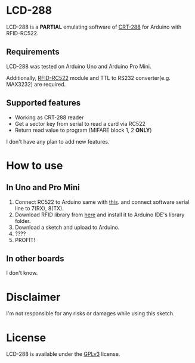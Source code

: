 # LCD-288
LCD-288 is a **PARTIAL** emulating software of [CRT-288](http://www.china-creator.com/card-reader/manual-card-reader/crt-288-ic-rfid-card-reader-writer.html) for Arduino with RFID-RC522.

## Requirements
LCD-288 was tested on Arduino Uno and Arduino Pro Mini.

Additionally, [RFID-RC522](https://www.youtube.com/watch?v=23aMjljCLZI) module and TTL to RS232 converter(e.g. MAX3232) are required.

## Supported features
* Working as CRT-288 reader
* Get a sector key from serial to read a card via RC522
* Return read value to program (MIFARE block 1, 2 **ONLY**)

I don't have any plan to add new features.
# How to use
## In Uno and Pro Mini
1. Connect RC522 to Arduino same with [this](https://youtu.be/23aMjljCLZI).
and connect software serial line to 7(RX), 8(TX).
2. Download RFID library from [here](https://github.com/miguelbalboa/rfid) and install it to Arduino IDE's library folder.
3. Download a sketch and upload to Arduino.
4. ????
5. PROFIT!
## In other boards
I don't know.

# Disclaimer
I'm not responsible for any risks or damages while using this sketch.

# License
LCD-288 is available under the [GPLv3](https://www.gnu.org/licenses/gpl-3.0.html) license.
